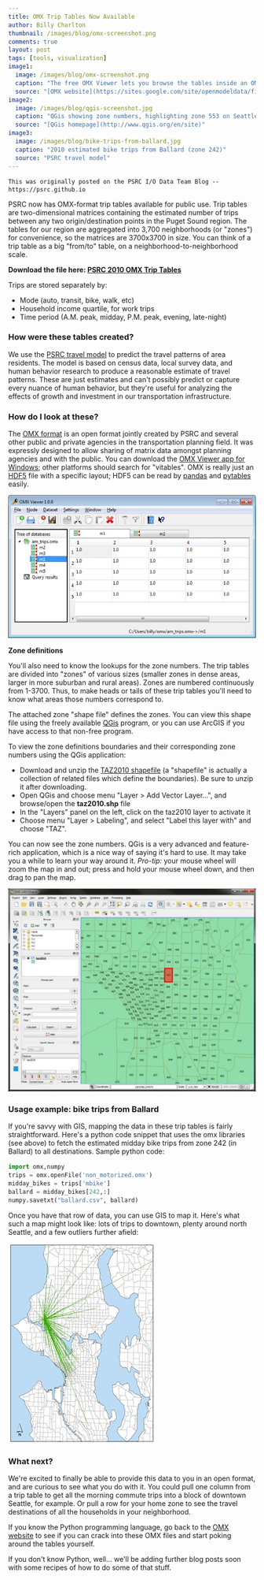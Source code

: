 ```yaml
---
title: OMX Trip Tables Now Available
author: Billy Charlton
thumbnail: /images/blog/omx-screenshot.png
comments: true
layout: post
tags: [tools, visualization]
image1:
  image: /images/blog/omx-screenshot.png
  caption: "The free OMX Viewer lets you browse the tables inside an OMX file."
  source: "[OMX website](https://sites.google.com/site/openmodeldata/file-cabinet/omx-viewer)"
image2:
  image: /images/blog/qgis-screenshot.jpg
  caption: "QGis showing zone numbers, highlighting zone 553 on Seattle's Capitol Hill."
  source: "[QGis homepage](http://www.qgis.org/en/site)"
image3:
  image: /images/blog/bike-trips-from-ballard.jpg
  caption: "2010 estimated bike trips from Ballard (zone 242)"
  source: "PSRC travel model"
---
```


```
This was originally posted on the PSRC I/O Data Team Blog -- https://psrc.github.io
```

PSRC now has OMX-format trip tables available for public use. Trip tables are two-dimensional matrices containing the estimated number of trips between any two origin/destination points in the Puget Sound region. The tables for our region are aggregated into 3,700 neighborhoods (or "zones") for convenience, so the matrices are 3700x3700 in size. You can think of a trip table as a big "from/to" table, on a neighborhood-to-neighborhood scale.

**Download the file here: [PSRC 2010 OMX Trip Tables](https://file.ac/G20Z7E0ezbU/)**

Trips are stored separately by:

- Mode (auto, transit, bike, walk, etc)
- Household income quartile, for work trips
- Time period (A.M. peak, midday, P.M. peak, evening, late-night)

### How were these tables created?

We use the [PSRC travel model](http://www.psrc.org/data/models/trip-based-travel-model) to predict the travel patterns of area residents. The model is based on census data, local survey data, and human behavior research to produce a reasonable estimate of travel patterns. These are just estimates and can't possibly predict or capture every nuance of human behavior, but they're useful for analyzing the effects of growth and investment in our transportation infrastructure.

### How do I look at these?

The [OMX format](https://sites.google.com/site/openmodeldata/home) is an open format jointly created by PSRC and several other public and private agencies in the transportation planning field. It was expressly designed to allow sharing of matrix data amongst planning agencies and with the public. You can download the [OMX Viewer app for Windows](https://sites.google.com/site/openmodeldata/file-cabinet/omx-viewer); other platforms should search for "vitables". OMX is really just an [HDF5](http://www.hdfgroup.org/HDF5/) file with a specific layout; HDF5 can be read by [pandas](http://pandas.pydata.org/) and [pytables](http://www.pytables.org/moin) easily.

![OMX Viewer](/images/blog/omx-screenshot.png)

**Zone definitions**

You'll also need to know the lookups for the zone numbers. The trip tables are divided into "zones" of various sizes (smaller zones in dense areas, larger in more suburban and rural areas). Zones are numbered continuously from 1-3700. Thus, to make heads or tails of these trip tables you'll need to know what areas those numbers correspond to.

The attached zone "shape file" defines the zones. You can view this shape file using the freely available [QGis](http://www.qgis.org/en/site) program, or you can use ArcGIS if you have access to that non-free program.

To view the zone definitions boundaries and their corresponding zone numbers using the QGis application:

- Download and unzip the [TAZ2010 shapefile](/attachments/2014/psrc-shapefile.zip) (a "shapefile" is actually a collection of related files which define the boundaries). Be sure to unzip it after downloading.
- Open QGis and choose menu "Layer > Add Vector Layer...", and browse/open the **taz2010.shp** file
- In the "Layers" panel on the left, click on the taz2010 layer to activate it
- Choose menu "Layer > Labeling", and select "Label this layer with" and choose "TAZ".

You can now see the zone numbers. QGis is a very advanced and feature-rich application, which is a nice way of saying it's hard to use. It may take you a while to learn your way around it. _Pro-tip:_ your mouse wheel will zoom the map in and out; press and hold your mouse wheel down, and then drag to pan the map.

![QGIS Zone Definition](/images/blog/qgis-screenshot.jpg)

### Usage example: bike trips from Ballard

If you're savvy with GIS, mapping the data in these trip tables is fairly straightforward. Here's a python code snippet that uses the omx libraries (see above) to fetch the estimated midday bike trips from zone 242 (in Ballard) to all destinations. Sample python code:

```python
import omx,numpy
trips = omx.openFile('non_motorized.omx')
midday_bikes = trips['mbike']
ballard = midday_bikes[242,:]
numpy.savetxt("ballard.csv", ballard)
```

Once you have that row of data, you can use GIS to map it. Here's what such a map might look like: lots of trips to downtown, plenty around north Seattle, and a few outliers further afield:

![Bike trips from Ballard](/images/blog/bike-trips-from-ballard.jpg)

### What next?

We're excited to finally be able to provide this data to you in an open format, and are curious to see what you do with it. You could pull one column from a trip table to get all the morning commute trips into a block of downtown Seattle, for example. Or pull a row for your home zone to see the travel destinations of all the households in your neighborhood.

If you know the Python programming language, go back to the [OMX website](https://sites.google.com/site/openmodeldata) to see if you can crack into these OMX files and start poking around the tables yourself.

If you don't know Python, well... we'll be adding further blog posts soon with some recipes of how to do some of that stuff.
